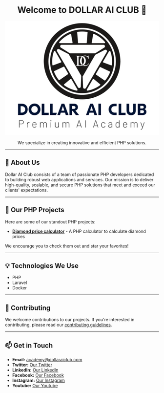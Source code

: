 <div align="center">

# Welcome to DOLLAR AI CLUB 👋

![Dollar AI Club Logo](https://raw.githubusercontent.com/DollarAIClub/Our-Company/images/Dollar-Ai-Logo%20Transparent.png)

We specialize in creating innovative and efficient PHP solutions.

</div>

---

## 🚀 About Us

Dollar AI Club consists of a team of passionate PHP developers dedicated to building robust web applications and services. Our mission is to deliver high-quality, scalable, and secure PHP solutions that meet and exceed our clients' expectations.

---

## 🌟 Our PHP Projects

Here are some of our standout PHP projects:

- **[Diamond price calculator](https://github.com/DollarAIClub/Diamond-Price-Calculator)** - A PHP calculator to calculate diamond prices

We encourage you to check them out and star your favorites!

---

## 💡 Technologies We Use

- PHP
- Laravel
- Docker

---

## 🤝 Contributing

We welcome contributions to our projects. If you're interested in contributing, please read our [contributing guidelines](https://github.com/DollarAIClub/PHP/tree/community-guidelines).

---

## 📫 Get in Touch

- **Email:** [academy@dollaraiclub.com](mailto:academy@dollaraiclub.com)
- **Twitter:** [Our Twitter](https://twitter.com/DollarAIClub)
- **LinkedIn:** [Our LinkedIn](https://www.linkedin.com/company/dollar-ai-club)
- **Facebook:** [Our Facebook](https://www.facebook.com/DollarAIClub)
- **Instagram:** [Our Instagram](https://www.instagram.com/dollaraiclub/)
- **Youtube:** [Our Youtube](https://www.youtube.com/@DollarAiClub)

